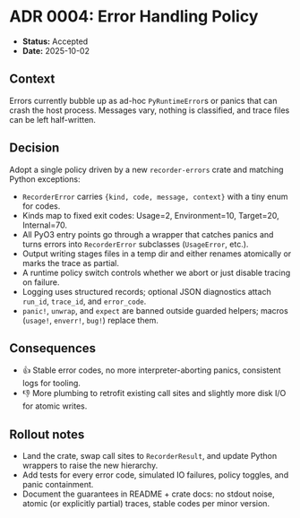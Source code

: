 # ADR 0004: Error Handling Policy
- **Status:** Accepted
- **Date:** 2025-10-02

## Context
Errors currently bubble up as ad-hoc `PyRuntimeError`s or panics that can crash the host process. Messages vary, nothing is classified, and trace files can be left half-written.

## Decision
Adopt a single policy driven by a new `recorder-errors` crate and matching Python exceptions:
- `RecorderError` carries `{kind, code, message, context}` with a tiny enum for codes.
- Kinds map to fixed exit codes: Usage=2, Environment=10, Target=20, Internal=70.
- All PyO3 entry points go through a wrapper that catches panics and turns errors into `RecorderError` subclasses (`UsageError`, etc.).
- Output writing stages files in a temp dir and either renames atomically or marks the trace as partial.
- A runtime policy switch controls whether we abort or just disable tracing on failure.
- Logging uses structured records; optional JSON diagnostics attach `run_id`, `trace_id`, and `error_code`.
- `panic!`, `unwrap`, and `expect` are banned outside guarded helpers; macros (`usage!`, `enverr!`, `bug!`) replace them.

## Consequences
- 👍 Stable error codes, no more interpreter-aborting panics, consistent logs for tooling.
- 👎 More plumbing to retrofit existing call sites and slightly more disk I/O for atomic writes.

## Rollout notes
- Land the crate, swap call sites to `RecorderResult`, and update Python wrappers to raise the new hierarchy.
- Add tests for every error code, simulated IO failures, policy toggles, and panic containment.
- Document the guarantees in README + crate docs: no stdout noise, atomic (or explicitly partial) traces, stable codes per minor version.
